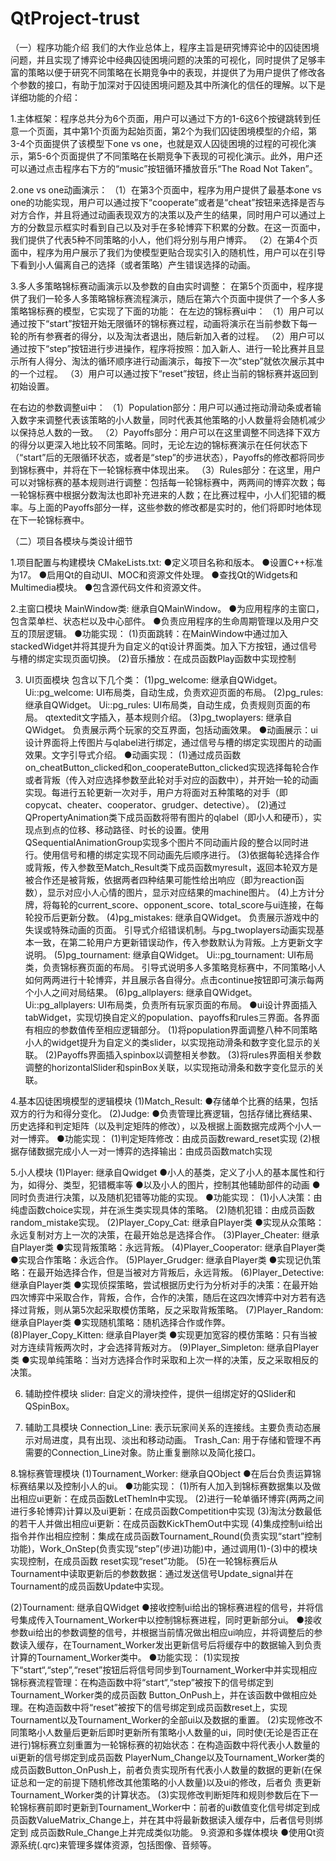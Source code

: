 # QtProject-trust
（一）程序功能介绍
我们的大作业总体上，程序主旨是研究博弈论中的囚徒困境问题，并且实现了博弈论中经典囚徒困境问题的决策的可视化，同时提供了足够丰富的策略以便于研究不同策略在长期竞争中的表现，并提供了为用户提供了修改各个参数的接口，有助于加深对于囚徒困境问题及其中所演化的信任的理解。以下是详细功能的介绍：

1.主体框架：程序总共分为6个页面，用户可以通过下方的1-6这6个按键跳转到任意一个页面，其中第1个页面为起始页面，第2个为我们囚徒困境模型的介绍，第3-4个页面提供了该模型下one vs one，也就是双人囚徒困境的过程的可视化演示，第5-6个页面提供了不同策略在长期竞争下表现的可视化演示。此外，用户还可以通过点击程序右下方的“music”按钮循环播放音乐“The Road Not Taken”。

2.one vs one动画演示：
（1）在第3个页面中，程序为用户提供了最基本one vs one的功能实现，用户可以通过按下“cooperate”或者是“cheat”按钮来选择是否与对方合作，并且将通过动画表现双方的决策以及产生的结果，同时用户可以通过上方的分数显示框实时看到自己以及对手在多轮博弈下积累的分数。在这一页面中，我们提供了代表5种不同策略的小人，他们将分别与用户博弈。
（2）在第4个页面中，程序为用户展示了我们为使模型更贴合现实引入的随机性，用户可以在引导下看到小人偏离自己的选择（或者策略）产生错误选择的动画。

3.多人多策略锦标赛动画演示以及参数的自由实时调整：
在第5个页面中，程序提供了我们一轮多人多策略锦标赛流程演示，随后在第六个页面中提供了一个多人多策略锦标赛的模型，它实现了下面的功能：
在左边的锦标赛ui中：
（1）用户可以通过按下“start”按钮开始无限循环的锦标赛过程，动画将演示在当前参数下每一轮的所有参赛者的得分，以及淘汰者退出，随后新加入者的过程。
（2）用户可以通过按下“step”按钮进行步进操作，程序将按照：加入新人、进行一轮比赛并且显示所有人得分、淘汰的循环顺序进行动画演示，每按下一次“step”就依次展示其中的一个过程。
（3）用户可以通过按下“reset”按钮，终止当前的锦标赛并返回到初始设置。

在右边的参数调整ui中：
（1）Population部分：用户可以通过拖动滑动条或者输入数字来调整代表该策略的小人数量，同时代表其他策略的小人数量将会随机减少以保持总人数的一致。
（2）Payoffs部分：用户可以在这里调整不同选择下双方的得分以更深入地比较不同策略。同时，无论左边的锦标赛演示在任何状态下（“start”后的无限循环状态，或者是“step”的步进状态），Payoffs的修改都将同步到锦标赛中，并将在下一轮锦标赛中体现出来。
（3）Rules部分：在这里，用户可以对锦标赛的基本规则进行调整：包括每一轮锦标赛中，两两间的博弈次数；每一轮锦标赛中根据分数淘汰也即补充进来的人数；在比赛过程中，小人们犯错的概率。与上面的Payoffs部分一样，这些参数的修改都是实时的，他们将即时地体现在下一轮锦标赛中。

（二）项目各模块与类设计细节  

1.项目配置与构建模块
CMakeLists.txt:
●定义项目名称和版本。
●设置C++标准为17。
●启用Qt的自动UI、MOC和资源文件处理。
●查找Qt的Widgets和Multimedia模块。
●包含源代码文件和资源文件。

2.主窗口模块
MainWindow类: 继承自QMainWindow。
●为应用程序的主窗口，包含菜单栏、状态栏以及中心部件。
●负责应用程序的生命周期管理以及用户交互的顶层逻辑。
●功能实现：
(1)页面跳转：在MainWindow中通过加入stackedWidget并将其提升为自定义的qt设计界面类。加入下方按钮，通过信号与槽的绑定实现页面切换。
(2)音乐播放：在成员函数Play函数中实现控制

3. UI页面模块
包含以下几个类：
(1)pg_welcome: 继承自QWidget。
  Ui::pg_welcome: UI布局类，自动生成，负责欢迎页面的布局。
(2)pg_rules: 继承自QWidget。
  Ui::pg_rules: UI布局类，自动生成，负责规则页面的布局。
  qtextedit文字插入，基本规则介绍。
(3)pg_twoplayers: 继承自QWidget。
负责展示两个玩家的交互界面，包括动画效果。
●动画展示：ui设计界面将上传图片与qlabel进行绑定，通过信号与槽的绑定实现图片的动画效果。文字引导式介绍。
●动画实现：
  (1)通过成员函数on_cheatButton_clicked和on_cooperateButton_clicked实现选择每轮合作或者背叛（传入对应选择参数至此轮对手对应的函数中），并开始一轮的动画实现。每进行五轮更新一次对手，用户方将面对五种策略的对手（即copycat、cheater、cooperator、grudger、detective）。
  (2)通过QPropertyAnimation类下成员函数将带有图片的qlabel（即小人和硬币），实现点到点的位移、移动路径、时长的设置。使用QSequentialAnimationGroup实现多个图片不同动画片段的整合以同时进行。使用信号和槽的绑定实现不同动画先后顺序进行。
  (3)依据每轮选择合作或背叛，传入参数至Match_Result类下成员函数myresult，返回本轮双方是被合作还是被背叛，依据两者四种结果可能性给出响应（即为reaction函数），显示对应小人心情的图片，显示对应结果的machine图片。
  (4)上方计分牌，将每轮的current_score、opponent_score、total_score与ui连接，在每轮投币后更新分数。
(4)pg_mistakes: 继承自QWidget。
  负责展示游戏中的失误或特殊动画的页面。
  引导式介绍错误机制。与pg_twoplayers动画实现基本一致，在第二轮用户方更新错误动作，传入参数默认为背叛。上方更新文字说明。
(5)pg_tournament: 继承自QWidget。
  Ui::pg_tournament: UI布局类，负责锦标赛页面的布局。
  引导式说明多人多策略竞标赛中，不同策略小人如何两两进行十轮博弈，并且展示各自得分。点击continue按钮即可演示每两个小人之间对局结果。
(6)pg_allplayers: 继承自QWidget。
  Ui::pg_allplayers: UI布局类，负责所有玩家页面的布局。
  ●ui设计界面插入tabWidget，实现切换自定义的population、payoffs和rules三界面。各界面有相应的参数值传至相应逻辑部分。
    (1)将population界面调整八种不同策略小人的widget提升为自定义的类slider，以实现拖动滑条和数字变化显示的关联。
    (2)Payoffs界面插入spinbox以调整相关参数。
    (3)将rules界面相关参数调整的horizontalSlider和spinBox关联，以实现拖动滑条和数字变化显示的关联。

4.基本囚徒困境模型的逻辑模块
(1)Match_Result:
  ●存储单个比赛的结果，包括双方的行为和得分变化。
(2)Judge:
  ●负责管理比赛逻辑，包括存储比赛结果、历史选择和判定矩阵（以及判定矩阵的修改），以及根据上面数据完成两个小人一对一博弈。
  ●功能实现：
    (1)判定矩阵修改：由成员函数reward_reset实现
    (2)根据存储数据完成小人一对一博弈的选择输出：由成员函数match实现

5.小人模块
(1)Player: 继承自Qwidget
  ●小人的基类，定义了小人的基本属性和行为，如得分、类型，犯错概率等
  ●以及小人的图片，控制其他辅助部件的动画
  ●同时负责进行决策，以及随机犯错等功能的实现。
  ●功能实现：
    (1)小人决策：由纯虚函数choice实现，并在派生类实现具体的策略。
    (2)随机犯错：由成员函数random_mistake实现。
(2)Player_Copy_Cat: 继承自Player类
  ●实现从众策略：永远复制对方上一次的决策，在最开始总是选择合作。
(3)Player_Cheater: 继承自Player类
  ●实现背叛策略：永远背叛。
(4)Player_Cooperator: 继承自Player类
  ●实现合作策略：永远合作。
(5)Player_Grudger: 继承自Player类
  ●实现记仇策略：在最开始选择合作，但是当被对方背叛后，永远背叛。
(6)Player_Detective: 继承自Player类
  ●实现侦探策略，尝试根据历史行为分析对手的决策：在最开始四次博弈中采取合作，背叛，合作，合作的决策，随后在这四次博弈中对方若有选择过背叛，则从第5次起采取模仿策略，反之采取背叛策略。
(7)Player_Random: 继承自Player类
  ●实现随机策略：随机选择合作或作弊。
(8)Player_Copy_Kitten: 继承自Player类
  ●实现更加宽容的模仿策略：只有当被对方连续背叛两次时，才会选择背叛对方。
(9)Player_Simpleton: 继承自Player类
  ●实现单纯策略：当对方选择合作时采取和上次一样的决策，反之采取相反的决策。

6. 辅助控件模块
  slider:
  自定义的滑块控件，提供一组绑定好的QSlider和QSpinBox。

7. 辅助工具模块
  Connection_Line:
    表示玩家间关系的连接线。主要负责动态展示对局进度，具有出现、淡出和移动动画。
  Trash_Can:
    用于存储和管理不再需要的Connection_Line对象。防止重复删除以及简化接口。

8.锦标赛管理模块
(1)Tournament_Worker: 继承自QObject
  ●在后台负责运算锦标赛结果以及控制小人的ui。
  ●功能实现：
    (1)所有人加入到锦标赛数据集以及做出相应ui更新：在成员函数LetThemIn中实现。
    (2)进行一轮单循环博弈(两两之间进行多轮博弈)计算以及ui更新：在成员函数Competition中实现
    (3)淘汰分数最低的若干人并做出相应ui更新：在成员函数KickThemOut中实现
    (4)集成控制ui给出指令并作出相应控制：集成在成员函数Tournament_Round(负责实现“start”控制功能)，Work_OnStep(负责实现“step”(步进)功能)中，通过调用(1)-(3)中的模块实现控制，在成员函数         reset实现“reset”功能。
    (5)在一轮锦标赛后从Tournament中读取更新后的参数数据：通过发送信号Update_signal并在Tournament的成员函数Update中实现。

(2)Tournament: 继承自QWidget
  ●接收控制ui给出的锦标赛进程的信号，并将信号集成传入Tournament_Worker中以控制锦标赛进程，同时更新部分ui。
  ●接收参数ui给出的参数调整的信号，并根据当前情况做出相应ui响应，并将调整后的参数读入缓存，在Tournament_Worker发出更新信号后将缓存中的数据输入到负责计算的Tournament_Worker类中。
  ●功能实现：
    (1)实现按下“start“,“step”,“reset”按钮后将信号同步到Tournament_Worker中并实现相应锦标赛流程管理：在构造函数中将“start“,“step”被按下的信号绑定到Tournament_Worker类的成员函数              Button_OnPush上，并在该函数中做相应处理。在构造函数中将“reset”被按下的信号绑定到成员函数reset上，实现Tournament以及Tournament_Worker的全部ui以及数据的重置。
    (2)实现修改不同策略小人数量后更新后即时更新所有策略小人数量的ui，同时使(无论是否正在进行)锦标赛立刻重置为一轮锦标赛的初始状态：在构造函数中将代表小人数量的ui更新的信号绑定到成员函数          PlayerNum_Change以及Tournament_Worker类的成员函数Button_OnPush上，前者负责实现所有代表小人数量的数据的更新(在保证总和一定的前提下随机修改其他策略的小人数量)以及ui的修改，后者负        责更新Tournament_Worker类的计算状态。
    (3)实现修改判断矩阵和规则参数后在下一轮锦标赛前即时更新到Tournament_Worker中：前者的ui数值变化信号绑定到成员函数ValueMatrix_Change上，并在其中将最新数据读入缓存中，后者信号则绑定到        成员函数Rule_Change上并完成类似功能。
9.资源和多媒体模块
  ●使用Qt资源系统(.qrc)来管理多媒体资源，包括图像、音频等。

